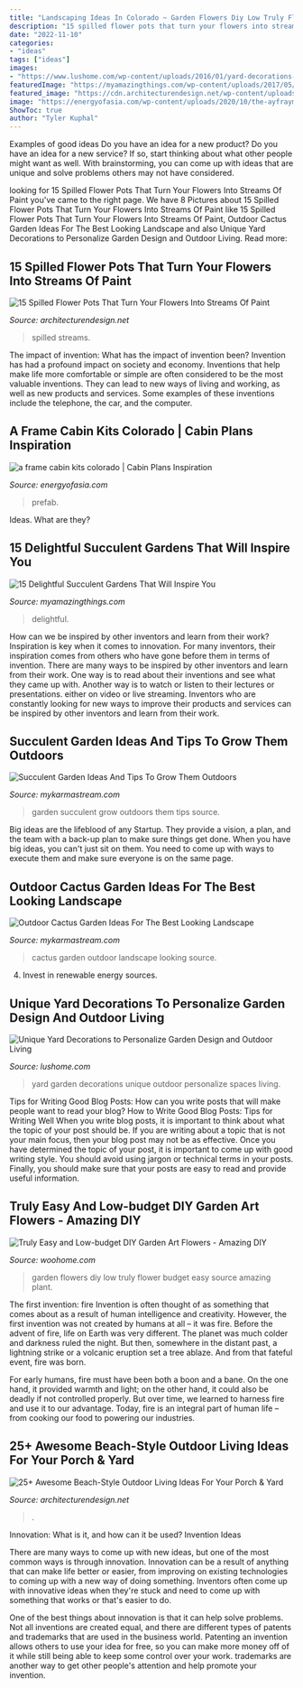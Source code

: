 ```yaml
---
title: "Landscaping Ideas In Colorado ~ Garden Flowers Diy Low Truly Flower Budget Easy Source Amazing Plant"
description: "15 spilled flower pots that turn your flowers into streams of paint"
date: "2022-11-10"
categories:
- "ideas"
tags: ["ideas"]
images:
- "https://www.lushome.com/wp-content/uploads/2016/01/yard-decorations-garden-design-14.jpg"
featuredImage: "https://myamazingthings.com/wp-content/uploads/2017/05/succulent-garden-3.jpg"
featured_image: "https://cdn.architecturendesign.net/wp-content/uploads/2015/07/AD-Beach-Style-Outdoor-Living-Ideas-08.jpg"
image: "https://energyofasia.com/wp-content/uploads/2020/10/the-ayfraym-cabin-prefab-home-can-be-yours-for-112000-a-frame-cabins-to-build.png"
ShowToc: true
author: "Tyler Kuphal"
---
```



Examples of good ideas
Do you have an idea for a new product? Do you have an idea for a new service? If so, start thinking about what other people might want as well. With brainstorming, you can come up with ideas that are unique and solve problems others may not have considered.

	

		
looking for 15 Spilled Flower Pots That Turn Your Flowers Into Streams Of Paint you've came to the right page. We have 8 Pictures about 15 Spilled Flower Pots That Turn Your Flowers Into Streams Of Paint like 15 Spilled Flower Pots That Turn Your Flowers Into Streams Of Paint, Outdoor Cactus Garden Ideas For The Best Looking Landscape and also Unique Yard Decorations to Personalize Garden Design and Outdoor Living. Read more:
		
    
## 15 Spilled Flower Pots That Turn Your Flowers Into Streams Of Paint

<img loading=lazy src="https://cdn.architecturendesign.net/wp-content/uploads/2015/07/AD-Spilled-Flowers-Garden-Ideas-09.jpg" onerror="this.onerror=null;this.src='https://tse4.mm.bing.net/th?id=OIP.u3n_4ktKjh7K4GI84kWTugHaFj&amp;pid=15.1';" alt="15 Spilled Flower Pots That Turn Your Flowers Into Streams Of Paint">

_Source: architecturendesign.net_

>spilled streams. 

	

The impact of invention: What has the impact of invention been?
Invention has had a profound impact on society and economy. Inventions that help make life more comfortable or simple are often considered to be the most valuable inventions. They can lead to new ways of living and working, as well as new products and services. Some examples of these inventions include the telephone, the car, and the computer.

    
## A Frame Cabin Kits Colorado | Cabin Plans Inspiration

<img loading=lazy src="https://energyofasia.com/wp-content/uploads/2020/10/the-ayfraym-cabin-prefab-home-can-be-yours-for-112000-a-frame-cabins-to-build.png" onerror="this.onerror=null;this.src='https://tse4.mm.bing.net/th?id=OIP.SHcJBvsqmzfurb6BqYMq9AHaIU&amp;pid=15.1';" alt="a frame cabin kits colorado | Cabin Plans Inspiration">

_Source: energyofasia.com_

>prefab. 

	

Ideas. What are they?

    
## 15 Delightful Succulent Gardens That Will Inspire You

<img loading=lazy src="https://myamazingthings.com/wp-content/uploads/2017/05/succulent-garden-3.jpg" onerror="this.onerror=null;this.src='https://tse1.mm.bing.net/th?id=OIP.YoicM1Agis7lwXbAEKbRRwHaLH&amp;pid=15.1';" alt="15 Delightful Succulent Gardens That Will Inspire You">

_Source: myamazingthings.com_

>delightful. 

	

How can we be inspired by other inventors and learn from their work?
Inspiration is key when it comes to innovation. For many inventors, their inspiration comes from others who have gone before them in terms of invention. There are many ways to be inspired by other inventors and learn from their work. One way is to read about their inventions and see what they came up with. Another way is to watch or listen to their lectures or presentations. either on video or live streaming. Inventors who are constantly looking for new ways to improve their products and services can be inspired by other inventors and learn from their work.

    
## Succulent Garden Ideas And Tips To Grow Them Outdoors

<img loading=lazy src="https://mykarmastream.com/wp-content/uploads/2017/07/succulent-garden-2-535x797.jpg" onerror="this.onerror=null;this.src='https://tse1.mm.bing.net/th?id=OIP.awG5VHssw-IlE9Mp2QGkBwHaLC&amp;pid=15.1';" alt="Succulent Garden Ideas And Tips To Grow Them Outdoors">

_Source: mykarmastream.com_

>garden succulent grow outdoors them tips source. 

	

Big ideas are the lifeblood of any Startup. They provide a vision, a plan, and the team with a back-up plan to make sure things get done. When you have big ideas, you can't just sit on them. You need to come up with ways to execute them and make sure everyone is on the same page.

    
## Outdoor Cactus Garden Ideas For The Best Looking Landscape

<img loading=lazy src="https://mykarmastream.com/wp-content/uploads/2017/08/cactus-garden-7.jpg" onerror="this.onerror=null;this.src='https://tse4.mm.bing.net/th?id=OIP.D9yaS9qs2KU_zuZini5ZXAHaK6&amp;pid=15.1';" alt="Outdoor Cactus Garden Ideas For The Best Looking Landscape">

_Source: mykarmastream.com_

>cactus garden outdoor landscape looking source. 

	

4. Invest in renewable energy sources. 

    
## Unique Yard Decorations To Personalize Garden Design And Outdoor Living

<img loading=lazy src="https://www.lushome.com/wp-content/uploads/2016/01/yard-decorations-garden-design-14.jpg" onerror="this.onerror=null;this.src='https://tse2.mm.bing.net/th?id=OIP.l6T5bnQGnEQXe7imgfdoZwHaJ8&amp;pid=15.1';" alt="Unique Yard Decorations to Personalize Garden Design and Outdoor Living">

_Source: lushome.com_

>yard garden decorations unique outdoor personalize spaces living. 

	

Tips for Writing Good Blog Posts: How can you write posts that will make people want to read your blog?
How to Write Good Blog Posts: Tips for Writing Well
When you write blog posts, it is important to think about what the topic of your post should be.  If you are writing about a topic that is not your main focus, then your blog post may not be as effective.  Once you have determined the topic of your post, it is important to come up with good writing style.  You should avoid using jargon or technical terms in your posts.  Finally, you should make sure that your posts are easy to read and provide useful information.

    
## Truly Easy And Low-budget DIY Garden Art Flowers - Amazing DIY

<img loading=lazy src="http://www.woohome.com/wp-content/uploads/2016/02/art-flower-garden-18.jpg" onerror="this.onerror=null;this.src='https://tse4.mm.bing.net/th?id=OIP.X6Ic02aSCz8dVUEFv3o7aAHaLH&amp;pid=15.1';" alt="Truly Easy and Low-budget DIY Garden Art Flowers - Amazing DIY">

_Source: woohome.com_

>garden flowers diy low truly flower budget easy source amazing plant. 

	

The first invention: fire
Invention is often thought of as something that comes about as a result of human intelligence and creativity. However, the first invention was not created by humans at all – it was fire.
Before the advent of fire, life on Earth was very different. The planet was much colder and darkness ruled the night. But then, somewhere in the distant past, a lightning strike or a volcanic eruption set a tree ablaze. And from that fateful event, fire was born.

For early humans, fire must have been both a boon and a bane. On the one hand, it provided warmth and light; on the other hand, it could also be deadly if not controlled properly. But over time, we learned to harness fire and use it to our advantage. Today, fire is an integral part of human life – from cooking our food to powering our industries.

    
## 25+ Awesome Beach-Style Outdoor Living Ideas For Your Porch &amp; Yard

<img loading=lazy src="https://cdn.architecturendesign.net/wp-content/uploads/2015/07/AD-Beach-Style-Outdoor-Living-Ideas-08.jpg" onerror="this.onerror=null;this.src='https://tse4.mm.bing.net/th?id=OIP.7pMbefogice94IW7HUsOegHaJ3&amp;pid=15.1';" alt="25+ Awesome Beach-Style Outdoor Living Ideas For Your Porch &amp; Yard">

_Source: architecturendesign.net_

>. 

	

Innovation: What is it, and how can it be used?
Invention Ideas

There are many ways to come up with new ideas, but one of the most common ways is through innovation. Innovation can be a result of anything that can make life better or easier, from improving on existing technologies to coming up with a new way of doing something. Inventors often come up with innovative ideas when they're stuck and need to come up with something that works or that's easier to do.

One of the best things about innovation is that it can help solve problems. Not all inventions are created equal, and there are different types of patents and trademarks that are used in the business world. Patenting an invention allows others to use your idea for free, so you can make more money off of it while still being able to keep some control over your work. trademarks are another way to get other people's attention and help promote your invention.

